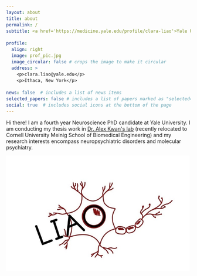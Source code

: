 ```yaml
---
layout: about
title: about
permalink: /
subtitle: <a href='https://medicine.yale.edu/profile/clara-liao'>Yale University</a> Neuroscience PhD Candidate. 

profile:
  align: right
  image: prof_pic.jpg
  image_circular: false # crops the image to make it circular
  address: >
    <p>clara.liao@yale.edu</p>
    <p>Ithaca, New York</p>

news: false  # includes a list of news items
selected_papers: false # includes a list of papers marked as "selected={true}"
social: true  # includes social icons at the bottom of the page
---
```


Hi there! I am a fourth year Neuroscience PhD candidate at Yale University. I am conducting my thesis work in [Dr. Alex Kwan's lab](http://alexkwanlab.org) (recently relocated to Cornell University Meinig School of Biomedical Engineering) and my research interests encompass neuropsychiatric disorders and molecular psychiatry.

<p float = "left">
  <img src="assets/img/liao.jpg" width="500" />
</p>
